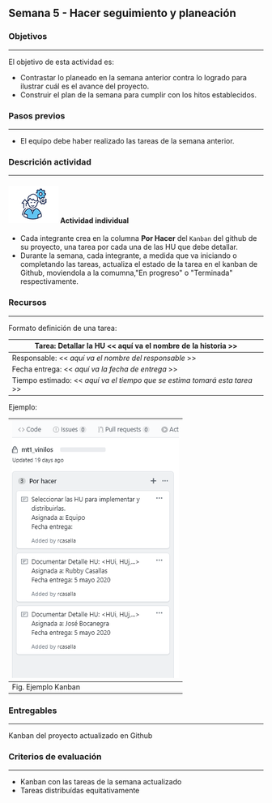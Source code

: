 ## Semana 5 - Hacer seguimiento y planeación

### Objetivos

---

El objetivo de esta actividad es:

- Contrastar lo planeado en la semana anterior contra lo logrado para ilustrar cuál es el avance del proyecto.
- Construir el plan de la semana para cumplir con los hitos establecidos.

### Pasos previos

---

- El equipo debe haber realizado las tareas de la semana anterior.

### Descrición actividad

---

#### ![](./../../assets/images/individuo.png) Actividad individual

- Cada integrante crea en la columna **Por Hacer** del `Kanban` del github de su proyecto, una tarea por cada una de las HU que debe detallar.
- Durante la semana, cada integrante, a medida que va iniciando o completando las tareas, actualiza el
  estado de la tarea en el kanban de Github, moviendola a la comumna,"En progreso" o "Terminada" respectivamente.

### Recursos

---

Formato definición de una tarea:

| Tarea: Detallar la HU \<\< aquí va el nombre de la historia >>               |
| ---------------------------------------------------------------------------- |
| Responsable: \<\< _aquí va el nombre del responsable_ >>                     |
| Fecha entrega: \<\< _aquí va la fecha de entrega_ >>                         |
| Tiempo estimado: \<\< _aquí va el tiempo que se estima tomará esta tarea_ >> |

Ejemplo:

| ![](./../../assets/images/kanbanTODO.PNG) |
| ----------------------------------------- |
| Fig. Ejemplo Kanban                       |

### Entregables

---

Kanban del proyecto actualizado en Github

### Criterios de evaluación

---

- Kanban con las tareas de la semana actualizado
- Tareas distribuídas equitativamente

